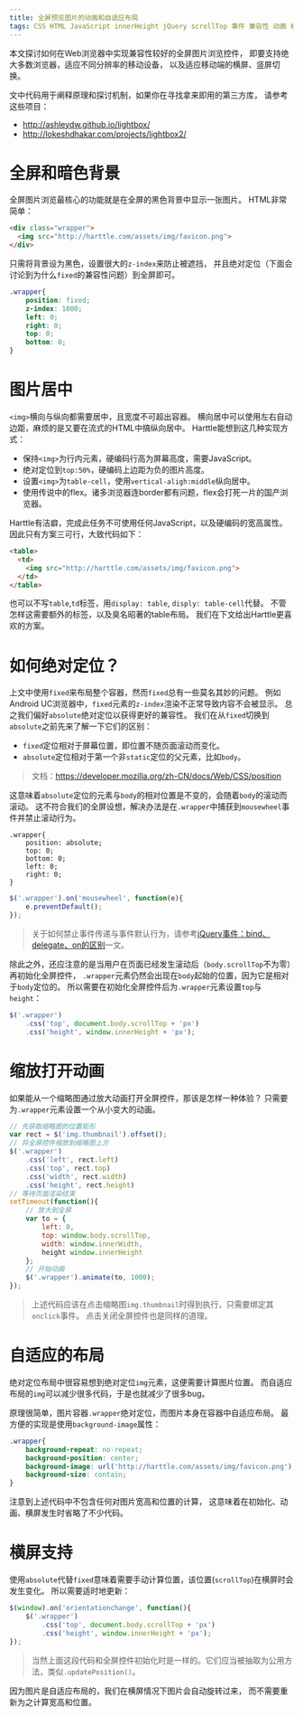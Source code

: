 ```yaml
---
title: 全屏预览图片的动画和自适应布局
tags: CSS HTML JavaScript innerHeight jQuery scrollTop 事件 兼容性 动画 横屏
---
```


本文探讨如何在Web浏览器中实现兼容性较好的全屏图片浏览控件，
即要支持绝大多数浏览器，适应不同分辨率的移动设备，
以及适应移动端的横屏、竖屏切换。

文中代码用于阐释原理和探讨机制，如果你在寻找拿来即用的第三方库，
请参考这些项目：

* <http://ashleydw.github.io/lightbox/>
* <http://lokeshdhakar.com/projects/lightbox2/>

<!--more-->

# 全屏和暗色背景

全屏图片浏览最核心的功能就是在全屏的黑色背景中显示一张图片。
HTML非常简单：

```html
<div class="wrapper">
  <img src="http://harttle.com/assets/img/favicon.png">
</div>
```

只需将背景设为黑色，设置很大的`z-index`来防止被遮挡，
并且绝对定位（下面会讨论到为什么`fixed`的兼容性问题）到全屏即可。

```css
.wrapper{
    position: fixed;
    z-index: 1000;
    left: 0;
    right: 0;
    top: 0;
    bottom: 0;
}
```

# 图片居中

`<img>`横向与纵向都需要居中，且宽度不可超出容器。
横向居中可以使用左右自动边距，麻烦的是又要在流式的HTML中搞纵向居中。
Harttle能想到这几种实现方式：

* 保持`<img>`为行内元素，硬编码行高为屏幕高度，需要JavaScript。
* 绝对定位到`top:50%`，硬编码上边距为负的图片高度。
* 设置`<img>`为`table-cell`，使用`vertical-aligh:middle`纵向居中。
* 使用传说中的flex。诸多浏览器连border都有问题，flex会打死一片的国产浏览器。

Harttle有洁癖，完成此任务不可使用任何JavaScript，以及硬编码的宽高属性。
因此只有方案三可行，大致代码如下：

```html
<table>
  <td>
    <img src="http://harttle.com/assets/img/favicon.png">
  </td>
</table>
```

也可以不写`table`,`td`标签，用`display: table`, `disply: table-cell`代替。
不管怎样这需要额外的标签，以及臭名昭著的table布局。
我们在下文给出Harttle更喜欢的方案。

# 如何绝对定位？

上文中使用`fixed`来布局整个容器，然而`fixed`总有一些莫名其妙的问题。
例如Android UC浏览器中，`fixed`元素的`z-index`渲染不正常导致内容不会被显示。
总之我们偏好`absolute`绝对定位以获得更好的兼容性。
我们在从`fixed`切换到`absolute`之前先来了解一下它们的区别：

* `fixed`定位相对于屏幕位置，即位置不随页面滚动而变化。
* `absolute`定位相对于第一个非`static`定位的父元素，比如`body`。

> 文档：<https://developer.mozilla.org/zh-CN/docs/Web/CSS/position>

这意味着`absolute`定位的元素与`body`的相对位置是不变的，会随着`body`的滚动而滚动。
这不符合我们的全屏设想，解决办法是在`.wrapper`中捕获到`mousewheel`事件并禁止滚动行为。

```
.wrapper{
    position: absolute;
    top: 0;
    bottom: 0;
    left: 0;
    right: 0;
}
```

```javascript
$('.wrapper').on('mousewheel', function(e){
    e.preventDefault();
});
```

> 关于如何禁止事件传递与事件默认行为，请参考[jQuery事件：bind、delegate、on的区别][jqe]一文。

除此之外，还应注意的是当用户在页面已经发生滚动后（`body.scrollTop`不为零）再初始化全屏控件，
`.wrapper`元素仍然会出现在`body`起始的位置，因为它是相对于`body`定位的。
所以需要在初始化全屏控件后为`.wrapper`元素设置`top`与`height`：

```javascript
$('.wrapper')
    .css('top', document.body.scrollTop + 'px')
    .css('height', window.innerHeight + 'px');
```

# 缩放打开动画

如果能从一个缩略图通过放大动画打开全屏控件，那该是怎样一种体验？
只需要为`.wrapper`元素设置一个从小变大的动画。

```javascript
// 先获取缩略图的位置矩形
var rect = $('img.thumbnail').offset();
// 将全屏控件缩放到缩略图上方
$('.wrapper')
    .css('left', rect.left)
    .css('top', rect.top)
    .css('width', rect.width)
    .css('height', rect.height)
// 等待页面渲染结束
setTimeout(function(){
    // 放大到全屏
    var to = {
        left: 0,
        top: window.body.scrollTop,
        width: window.innerWidth,
        height window.innerHeight
    };
    // 开始动画
    $('.wrapper').animate(to, 1000);
});
```

> 上述代码应该在点击缩略图`img.thumbnail`时得到执行，只需要绑定其`onclick`事件。
> 点击关闭全屏控件也是同样的道理。

# 自适应的布局

绝对定位布局中很容易想到绝对定位`img`元素，这便需要计算图片位置。
而自适应布局的`img`可以减少很多代码，于是也就减少了很多bug。

原理很简单，图片容器`.wrapper`绝对定位，而图片本身在容器中自适应布局。
最方便的实现是使用`background-image`属性：

```css
.wrapper{
    background-repeat: no-repeat;
    background-position: center;
    background-image: url('http://harttle.com/assets/img/favicon.png');
    background-size: contain;
}
```

注意到上述代码中不包含任何对图片宽高和位置的计算，
这意味着在初始化、动画、横屏发生时省略了不少代码。

# 横屏支持

使用`absolute`代替`fixed`意味着需要手动计算位置，该位置(`scrollTop`)在横屏时会发生变化。
所以需要适时地更新：

```javascript
$(window).on('orientationchange', function(){
    $('.wrapper')
        .css('top', document.body.scrollTop + 'px')
        .css('height', window.innerHeight + 'px');
});
```

> 当然上面这段代码和全屏控件初始化时是一样的。它们应当被抽取为公用方法，类似`.updatePosition()`。

因为图片是自适应布局的，我们在横屏情况下图片会自动旋转过来，
而不需要重新为之计算宽高和位置。

[jqe]: http://harttle.com/2015/06/26/jquery-event.html
